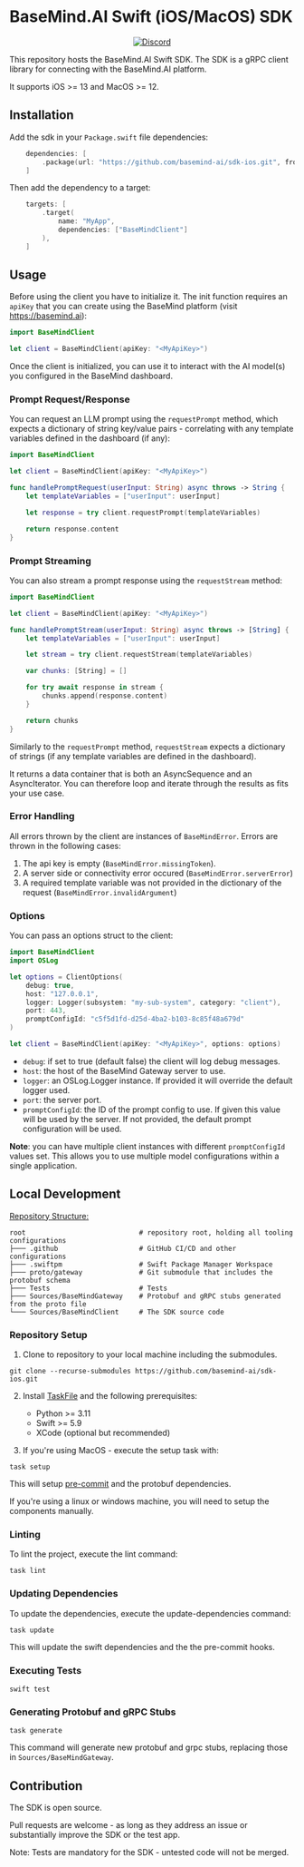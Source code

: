 # BaseMind.AI Swift (iOS/MacOS) SDK

<div align="center">

[![Discord](https://img.shields.io/discord/1153195687459160197)](https://discord.gg/ZSV2CQ86yg)

</div>

This repository hosts the BaseMind.AI Swift SDK. The SDK is a gRPC client library for connecting with the BaseMind.AI platform.

It supports iOS >= 13 and MacOS >= 12.

## Installation

Add the sdk in your `Package.swift` file dependencies:

```swift
    dependencies: [
        .package(url: "https://github.com/basemind-ai/sdk-ios.git", from: "0.1.0"),
    ]
```

Then add the dependency to a target:

```swift
    targets: [
        .target(
            name: "MyApp",
            dependencies: ["BaseMindClient"]
        ),
    ]
```

## Usage

Before using the client you have to initialize it. The init function requires an `apiKey` that you can create using the BaseMind platform (visit https://basemind.ai):

```swift
import BaseMindClient

let client = BaseMindClient(apiKey: "<MyApiKey>")
```

Once the client is initialized, you can use it to interact with the AI model(s) you configured in the BaseMind dashboard.

### Prompt Request/Response

You can request an LLM prompt using the `requestPrompt` method, which expects a dictionary of string key/value pairs - correlating with any template variables defined in the dashboard (if any):

```swift
import BaseMindClient

let client = BaseMindClient(apiKey: "<MyApiKey>")

func handlePromptRequest(userInput: String) async throws -> String {
    let templateVariables = ["userInput": userInput]

    let response = try client.requestPrompt(templateVariables)

    return response.content
}
```

### Prompt Streaming

You can also stream a prompt response using the `requestStream` method:

```swift
import BaseMindClient

let client = BaseMindClient(apiKey: "<MyApiKey>")

func handlePromptStream(userInput: String) async throws -> [String] {
    let templateVariables = ["userInput": userInput]

    let stream = try client.requestStream(templateVariables)

    var chunks: [String] = []

    for try await response in stream {
        chunks.append(response.content)
    }

    return chunks
}
```

Similarly to the `requestPrompt` method, `requestStream` expects a dictionary of strings (if any template variables are defined in the dashboard).

It returns a data container that is both an AsyncSequence and an AsyncIterator. You can therefore loop and iterate through the results as fits your use case.

### Error Handling

All errors thrown by the client are instances of `BaseMindError`. Errors are thrown in the following cases:

1. The api key is empty (`BaseMindError.missingToken`).
2. A server side or connectivity error occured (`BaseMindError.serverError`)
3. A required template variable was not provided in the dictionary of the request (`BaseMindError.invalidArgument`)

### Options

You can pass an options struct to the client:

```swift
import BaseMindClient
import OSLog

let options = ClientOptions(
    debug: true,
    host: "127.0.0.1",
    logger: Logger(subsystem: "my-sub-system", category: "client"),
    port: 443,
    promptConfigId: "c5f5d1fd-d25d-4ba2-b103-8c85f48a679d"
)

let client = BaseMindClient(apiKey: "<MyApiKey>", options: options)
```

-   `debug`: if set to true (default false) the client will log debug messages.
-   `host`: the host of the BaseMind Gateway server to use.
-   `logger`: an OSLog.Logger instance. If provided it will override the default logger used.
-   `port`: the server port.
-   `promptConfigId`: the ID of the prompt config to use. If given this value will be used by the server. If not provided, the default prompt configuration will be used.

**Note**: you can have multiple client instances with different `promptConfigId` values set. This allows you to use multiple model configurations within a single application.

## Local Development

<u>Repository Structure:</u>

```text
root                            # repository root, holding all tooling configurations
├─── .github                    # GitHub CI/CD and other configurations
├─── .swiftpm                   # Swift Package Manager Workspace
├─── proto/gateway              # Git submodule that includes the protobuf schema
├─── Tests                      # Tests
├─── Sources/BaseMindGateway    # Protobuf and gRPC stubs generated from the proto file
└─── Sources/BaseMindClient     # The SDK source code
```

### Repository Setup

1. Clone to repository to your local machine including the submodules.

```shell
git clone --recurse-submodules https://github.com/basemind-ai/sdk-ios.git
```

2. Install [TaskFile](https://taskfile.dev/) and the following prerequisites:

    - Python >= 3.11
    - Swift >= 5.9
    - XCode (optional but recommended)

3. If you're using MacOS - execute the setup task with:

```shell
task setup
```

This will setup [pre-commit](https://pre-commit.com/) and the protobuf dependencies.

If you're using a linux or windows machine, you will need to setup the components manually.

### Linting

To lint the project, execute the lint command:

```shell
task lint
```

### Updating Dependencies

To update the dependencies, execute the update-dependencies command:

```shell
task update
```

This will update the swift dependencies and the the pre-commit hooks.

### Executing Tests

```shell
swift test
```

### Generating Protobuf and gRPC Stubs

```shell
task generate
```

This command will generate new protobuf and grpc stubs, replacing those in `Sources/BaseMindGateway`.

## Contribution

The SDK is open source.

Pull requests are welcome - as long as they address an issue or substantially improve the SDK or the test app.

Note: Tests are mandatory for the SDK - untested code will not be merged.
